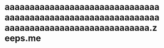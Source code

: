 # aaaaaaaaaaaaaaaaaaaaaaaaaaaaaaaaaaaaaaaaaaaaaaaaaaaaaaaaaaaaaaaaaaaaaaaaaaaaaaaaaaaaaaaaaaa.zeeps.me